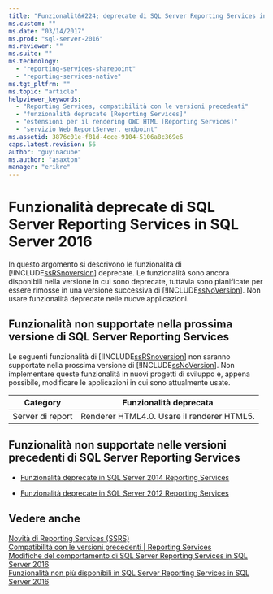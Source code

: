 ```yaml
---
title: "Funzionalit&#224; deprecate di SQL Server Reporting Services in SQL Server 2016 | Microsoft Docs"
ms.custom: ""
ms.date: "03/14/2017"
ms.prod: "sql-server-2016"
ms.reviewer: ""
ms.suite: ""
ms.technology: 
  - "reporting-services-sharepoint"
  - "reporting-services-native"
ms.tgt_pltfrm: ""
ms.topic: "article"
helpviewer_keywords: 
  - "Reporting Services, compatibilità con le versioni precedenti"
  - "funzionalità deprecate [Reporting Services]"
  - "estensioni per il rendering OWC HTML [Reporting Services]"
  - "servizio Web ReportServer, endpoint"
ms.assetid: 3876c01e-f81d-4cce-9104-5106a8c369e6
caps.latest.revision: 56
author: "guyinacube"
ms.author: "asaxton"
manager: "erikre"
---
```

# Funzionalit&#224; deprecate di SQL Server Reporting Services in SQL Server 2016
  In questo argomento si descrivono le funzionalità di [!INCLUDE[ssRSnoversion](../includes/ssrsnoversion-md.md)] deprecate. Le funzionalità sono ancora disponibili nella versione in cui sono deprecate, tuttavia sono pianificate per essere rimosse in una versione successiva di [!INCLUDE[ssNoVersion](../includes/ssnoversion-md.md)]. Non usare funzionalità deprecate nelle nuove applicazioni.  
  
## Funzionalità non supportate nella prossima versione di SQL Server Reporting Services  
 Le seguenti funzionalità di [!INCLUDE[ssRSnoversion](../includes/ssrsnoversion-md.md)] non saranno supportate nella prossima versione di [!INCLUDE[ssNoVersion](../includes/ssnoversion-md.md)]. Non implementare queste funzionalità in nuovi progetti di sviluppo e, appena possibile, modificare le applicazioni in cui sono attualmente usate.  
  
|Category|Funzionalità deprecata|
|--------------|------------------------| 
|Server di report|Renderer HTML4.0. Usare il renderer HTML5.|
  
## Funzionalità non supportate nelle versioni precedenti di SQL Server Reporting Services  
  
-   [Funzionalità deprecate in SQL Server 2014 Reporting Services](https://msdn.microsoft.com/library/ms143509\(v=sql.120\).aspx)  
  
-   [Funzionalità deprecate in SQL Server 2012 Reporting Services](https://msdn.microsoft.com/library/ms143509\(v=sql.110\).aspx)  
  
## Vedere anche  
 [Novità di Reporting Services &#40;SSRS&#41;](../Topic/What's%20New%20in%20Reporting%20Services%20\(SSRS\).md)   
 [Compatibilità con le versioni precedenti | Reporting Services](http://msdn.microsoft.com/it-it/675b0e0e-cfee-4790-9675-80fc3ea6d30f)   
 [Modifiche del comportamento di SQL Server Reporting Services in SQL Server 2016](../reporting-services/behavior-changes-to-sql-server-reporting-services-in-sql-server-2016.md)   
 [Funzionalità non più disponibili in SQL Server Reporting Services in SQL Server 2016](../Topic/Discontinued%20Functionality%20to%20SQL%20Server%20Reporting%20Services%20in%20SQL%20Server%202016.md)  
  
  